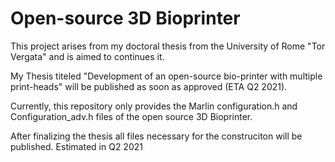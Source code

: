 # Open-source 3D Bioprinter

This project arises from my doctoral thesis from the University of Rome "Tor Vergata" and is aimed to continues it.

My Thesis titeled "Development of an open-source bio-printer with multiple print-heads" will be published as soon as approved (ETA Q2 2021).

Currently, this repository only provides the Marlin configuration.h and Configuration_adv.h files of the open source 3D Bioprinter.

After finalizing the thesis all files necessary for the construciton will be published. Estimated in Q2 2021
